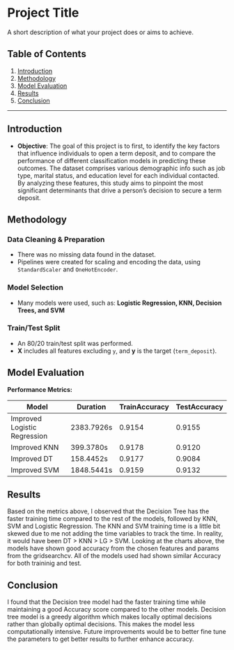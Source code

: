 # Project Title

A short description of what your project does or aims to achieve.

## Table of Contents
1. [Introduction](#introduction)
2. [Methodology](#methodology)
3. [Model Evaluation](#model-evaluation)
4. [Results](#results)
5. [Conclusion](#conclusion)
---

## Introduction
- **Objective**:
The goal of this project is to first, to identify the key factors that influence individuals to open a term deposit, and to compare the performance of different classification models in predicting these outcomes. 
The dataset comprises various demographic info such as job type, marital status, and education level for each individual contacted. By analyzing these features, this study aims to pinpoint the most significant 
determinants that drive a person’s decision to secure a term deposit.

## Methodology

### Data Cleaning & Preparation
- There was no missing data found in the dataset.
- Pipelines were created for scaling and encoding the data, using `StandardScaler` and `OneHotEncoder`.

### Model Selection
- Many models were used, such as: **Logistic Regression, KNN, Decision Trees, and SVM**

### Train/Test Split
- An 80/20 train/test split was performed.
- **X** includes all features excluding `y`, and **y** is the target (`term_deposit`).


## Model Evaluation

**Performance Metrics:**

| Model | Duration | TrainAccuracy | TestAccuracy |
|-------|----------|---------------|--------------|
| Improved Logistic Regression | 2383.7926s | 0.9154 | 0.9155 |
| Improved KNN | 399.3780s | 0.9178 | 0.9120 |
| Improved DT | 158.4452s | 0.9177 | 0.9084 |
| Improved SVM | 1848.5441s | 0.9159 | 0.9132 |


## Results
Based on the metrics above, I observed that the Decision Tree has the faster training time compared to the rest of the models, followed by KNN, SVM and Logistic Regression. The KNN and SVM training time 
is a little bit skewed due to me not adding the time variables to track the time. In reality, it would have been DT > KNN > LG > SVM. Looking at the charts above, the models have shown good accuracy from 
the chosen features and params from the gridsearchcv. All of the models used had shown similar Accuracy for both traininig and test.

## Conclusion

I found that the Decision tree model had the faster training time while maintaining a good Accuracy score compared to the other models. Decision tree model is a greedy algorithm which makes locally optimal
decisions rather than globally optimal decisions. This makes the model less computationally intensive. Future improvements would be to better fine tune the parameters to get better results to further enhance
accuracy.

